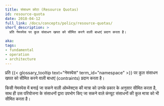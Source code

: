 ```yaml
---
title: संसाधन कोटा (Resource Quotas)
id: resource-quota
date: 2018-04-12
full_link: /docs/concepts/policy/resource-quotas/
short_description: >
  प्रति नेमस्पेस पर कुल संसाधन खपत को सीमित करने वाली बाधाएं प्रदान करता है।

aka: 
tags:
- fundamental
- operation
- architecture
---
```

 प्रति {{< glossary_tooltip text="नेमस्पेस" term_id="namespace" >}} पर कुल संसाधन खपत को सीमित करने वाली बाधाएं (contraints) प्रदान करता है।

<!--more--> 

किसी नेमस्पेस में बनाई जा सकने वाली ऑब्जेक्ट्स की मात्रा को उनके प्रकार के अनुसार सीमित करता है, साथ ही उस परियोजना के संसाधनों द्वारा उपभोग किए जा सकने वाले कंप्यूट संसाधनों की कुल मात्रा को भी सीमित करता है।
